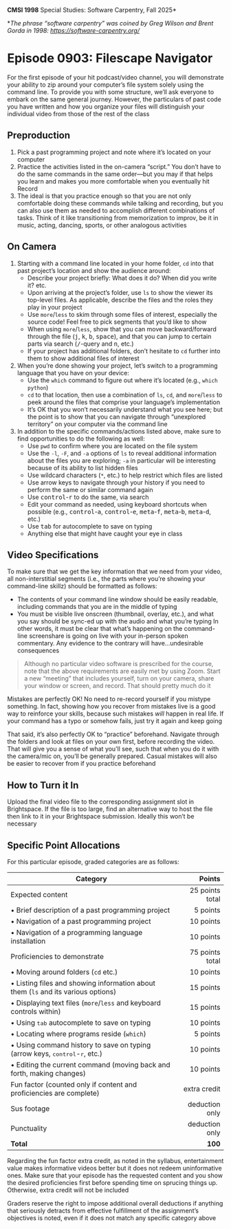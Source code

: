 **CMSI 1998** Special Studies: Software Carpentry, Fall 2025*

*_The phrase “software carpentry” was coined by Greg Wilson and Brent Gorda in 1998:
https://software-carpentry.org/_

# Episode 0903: Filescape Navigator
For the first episode of your hit podcast/video channel, you will demonstrate your ability to zip around your computer’s file system solely using the command line. To provide you with some structure, we’ll ask everyone to embark on the same general journey. However, the particulars of past code you have written and how you organize your files will distinguish your individual video from those of the rest of the class

## Preproduction
1. Pick a past programming project and note where it’s located on your computer
2. Practice the activities listed in the on-camera “script.” You don’t have to do the same commands in the same order—but you may if that helps you learn and makes you more comfortable when you eventually hit Record
3. The ideal is that you practice enough so that you are not only comfortable doing these commands while talking and recording, but you can also use them as needed to accomplish different combinations of tasks. Think of it like transitioning from memorization to improv, be it in music, acting, dancing, sports, or other analogous activities

## On Camera
1. Starting with a command line located in your home folder, `cd` into that past project’s location and show the audience around:
   * Describe your project briefly: What does it do? When did you write it? etc.
   * Upon arriving at the project’s folder, use `ls` to show the viewer its top-level files. As applicable, describe the files and the roles they play in your project
   * Use `more`/`less` to skim through some files of interest, especially the source code! Feel free to pick segments that you’d like to show
   * When using `more`/`less`, show that you can move backward/forward through the file (<kbd>j</kbd>, <kbd>k</kbd>, <kbd>b</kbd>, <kbd>space</kbd>), and that you can jump to certain parts via search (<kbd>/</kbd>-query and <kbd>n</kbd>, etc.)
   * If your project has additional folders, don’t hesitate to `cd` further into them to show additional files of interest
2. When you’re done showing your project, let’s switch to a programming language that you have on your device:
   * Use the `which` command to figure out where it’s located (e.g., `which python`)
   * `cd` to that location, then use a combination of `ls`, `cd`, and `more`/`less` to peek around the files that comprise your language’s implementation
   * It’s OK that you won’t necessarily understand what you see here; but the point is to show that you can navigate through “unexplored territory” on your computer via the command line
4. In addition to the specific commands/actions listed above, make sure to find opportunities to do the following as well:
   * Use `pwd` to confirm where you are located on the file system
   * Use the `-l`, `-F`, and `-a` options of `ls` to reveal additional information about the files you are exploring; `-a` in particular will be interesting because of its ability to list hidden files
   * Use wildcard characters (`*`, etc.) to help restrict which files are listed
   * Use arrow keys to navigate through your history if you need to perform the same or similar command again
   * Use <kbd>control</kbd>-<kbd>r</kbd> to do the same, via search
   * Edit your command as needed, using keyboard shortcuts when possible (e.g., <kbd>control</kbd>-<kbd>a</kbd>, <kbd>control</kbd>-<kbd>e</kbd>, <kbd>meta</kbd>-<kbd>f</kbd>, <kbd>meta</kbd>-<kbd>b</kbd>, <kbd>meta</kbd>-<kbd>d</kbd>, etc.)
   * Use <kbd>tab</kbd> for autocomplete to save on typing
   * Anything else that might have caught your eye in class

## Video Specifications
To make sure that we get the key information that we need from your video, all non-interstitial segments (i.e., the parts where you’re showing your command-line skillz) should be formatted as follows:
* The contents of your command line window should be easily readable, including commands that you are in the middle of typing
* You must be visible live onscreen (thumbnail, overlay, etc.), and what you say should be sync-ed up with the audio and what you’re typing
In other words, it must be clear that what’s happening on the command-line screenshare is going on live with your in-person spoken commentary. Any evidence to the contrary will have…undesirable consequences

> Although no particular video software is prescribed for the course, note that the above requirements are easily met by using Zoom. Start a new “meeting” that includes yourself, turn on your camera, share your window or screen, and record. That should pretty much do it

Mistakes are perfectly OK! No need to re-record yourself if you mistype something. In fact, showing how you recover from mistakes live is a good way to reinforce your skills, because such mistakes _will_ happen in real life. If your command has a typo or somehow fails, just try it again and keep going

That said, it’s also perfectly OK to “practice” beforehand. Navigate through the folders and look at files on your own first, before recording the video. That will give you a sense of what you’ll see, such that when you do it with the camera/mic on, you’ll be generally prepared. Casual mistakes will also be easier to recover from if you practice beforehand

## How to Turn it In
Upload the final video file to the corresponding assignment slot in Brightspace. If the file is too large, find an alternative way to host the file then link to it in your Brightspace submission. Ideally this won’t be necessary

## Specific Point Allocations
For this particular episode, graded categories are as follows:

| Category | Points |
| -------- | -----: |
| Expected content | 25 points total |
| • Brief description of a past programming project | 5 points |
| • Navigation of a past programming project | 10 points |
| • Navigation of a programming language installation | 10 points |
| Proficiencies to demonstrate | 75 points total |
| • Moving around folders (`cd` etc.) | 10 points |
| • Listing files and showing information about them (`ls` and its various options) | 15 points |
| • Displaying text files (`more`/`less` and keyboard controls within) | 15 points |
| • Using <kbd>tab</kbd> autocomplete to save on typing | 10 points |
| • Locating where programs reside (`which`) | 5 points |
| • Using command history to save on typing (arrow keys, <kbd>control</kbd>-<kbd>r</kbd>, etc.) | 10 points |
| • Editing the current command (moving back and forth, making changes) | 10 points |
| Fun factor (counted only if content and proficiencies are complete) | extra credit |
| Sus footage | deduction only |
| Punctuality | deduction only |
| **Total** | **100** |

Regarding the fun factor extra credit, as noted in the syllabus, entertainment value makes informative videos better but it does not redeem uninformative ones. Make sure that your episode has the requested content and you show the desired proficiencies first before spending time on sprucing things up. Otherwise, extra credit will not be included

Graders reserve the right to impose additional overall deductions if anything that seriously detracts from effective fulfillment of the assignment’s objectives is noted, even if it does not match any specific category above
